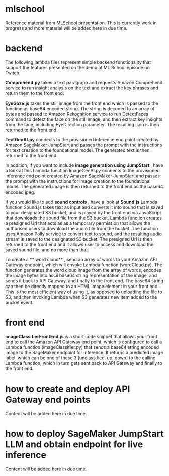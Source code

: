# mlschool


Reference material from MLSchool presentation. This is currently work in progress and more material will be added here in due time.

# backend
The following lambda files represent simple backend functionality that support the features presented on the demo at ML School episode on Twitch.

**Comprehend.py** takes a text paragraph and requests Amazon Comprehend service to run insight analysis on the text and extract the key phrases and return them to the front end.

**EyeGaze.js**  takes the still image from the front end which is passed to the function as base64 encoded string. The string is decoded to an array of bytes and passed to Amazon Rekognition service to run DetectFaces command to detect the face on the still image, and then extract key insights from the face, including EyeDirection parameter. The resulting json is then returned to the front end.

**TextGenAI.py** connects to the provisioned inference end point created by Amazon SageMaker JumpStart and passes the prompt with the instructions for text creation to the foundational model. The generated text is then returned to the front end.

In addition, if you want to include **image generation using JumpStart** , have a look at this Lambda function 
ImageGenAI.py connects to the provisioned inference end point created by Amazon SageMaker JumpStart and passes the prompt with the instructions for image creation to the foundational model. The generated image is then returned to the front end as the base64 encoded jpeg.

If you would like to add **sound controls** , have a look at **Sound.js**  Lambda function
Sound.js takes text as input and converts it into sound that is saved to your designated S3 bucket, and is played by the front end via JavaScript that downloads the sound file from the S3 bucket. Lambda function creates a presigned Url that acts as as a temporary permission that allows the authorised users to download the audio file from the bucket. The function uses Amazon Polly service to convert text to sound, and the resulting audio strsam is saved to the designated S3 bucket. The presigned Url is then returned to the front end and it allows user to access and download the saved sound file, and no more than that.

To create a ** word cloud** , send an array of words to your Amazon API Gateway endpoint, which will envoke Lambda function (wordCloud.py). The function generates the word cloud image from the array of words, encodes the image bytes into ascii base64 string representation of the image, and sends it back to API Gateway, and finally to the front end. The base64 string can then be directly mapped to an HTML image element in your front end. This is the most efficient way of using it, as opposed to uploading the file to S3, and then invoking Lambda when S3 generates new item added to the bucket event. 

# front end
**imageClassifierFrontEnd.js**  is a short code snippet that allows your front end to call the Amazon API Gateway end point, which is configured to call a Lambda function (imageClassifier.py) that sends a base64 string encoded image to the SageMaker endpoint for inference. It returns a predicted image label, which can be one of these 3 [unclassified, up, down] to the calling Lambda function, which in turn gets sent back to API Gateway and finally to the front end.


# how to create and deploy API Gateway end points
Content will be added here in due time.

# how to deploy SageMaker JumpStart LLM and obtain endpoint for live inference
Content will be added here in due time.



